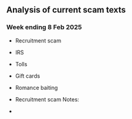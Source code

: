## Analysis of current scam texts

### Week ending 8 Feb 2025

- Recruitment scam
- IRS
- Tolls
- Gift cards
- Romance baiting


- Recruitment scam
Notes:
- 
